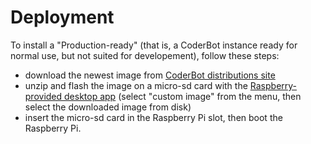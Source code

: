 # Deployment

To install a "Production-ready" (that is, a CoderBot instance ready for normal use, but not suited for developement), follow these steps:

- download the newest image from [CoderBot distributions site](https://repo.coderbot.org)
- unzip and flash the image on a micro-sd card with the [Raspberry-provided desktop app](https://www.raspberrypi.com/software/) (select "custom image" from the menu, then select the downloaded image from disk)
- insert the micro-sd card in the Raspberry Pi slot, then boot the Raspberry Pi.